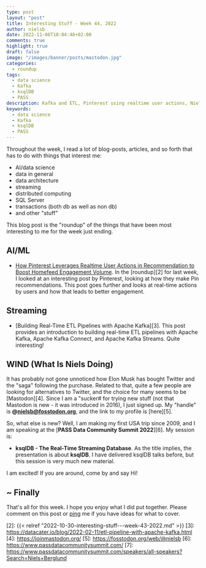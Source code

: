```yaml
---
type: post
layout: "post"
title: Interesting Stuff - Week 44, 2022
author: nielsb
date: 2022-11-06T10:04:48+02:00
comments: true
highlight: true
draft: false
image: "/images/banner/posts/mastodon.jpg"
categories:
  - roundup
tags:
  - data science
  - Kafka
  - ksqlDB
  - PASS
description: Kafka and ETL, Pinterest using realtime user actions, Niels going to PASS, and other interesting topics!
keywords:
  - data science
  - Kafka
  - ksqlDB
  - PASS   
---
```


Throughout the week, I read a lot of blog-posts, articles, and so forth that has to do with things that interest me:

* AI/data science
* data in general
* data architecture
* streaming
* distributed computing
* SQL Server
* transactions (both db as well as non db)
* and other "stuff"

This blog post is the "roundup" of the things that have been most interesting to me for the week just ending.

<!--more-->

## AI/ML

* [How Pinterest Leverages Realtime User Actions in Recommendation to Boost Homefeed Engagement Volume][1]. In the [roundup][2] for last week, I looked at an interesting post by Pinterest, looking at how they make Pin recommendations. This post goes further and looks at real-time actions by users and how that leads to better engagement.

## Streaming

* [Building Real-Time ETL Pipelines with Apache Kafka][3]. This post provides an introduction to building real-time ETL pipelines with Apache Kafka, Apache Kafka Connect, and Apache Kafka Streams. Quite interesting!

## WIND (What Is Niels Doing)

It has probably not gone unnoticed how Elon Musk has bought Twitter and the "saga" following the purchase. Related to that, quite a few people are looking for alternatives to Twitter, and the choice for many seems to be [Mastodon][4]. Since I am a "sucker# for trying new stuff (not that Mastodon is new - it was introduced in 2016), I just signed up. My "handle" is **@nielsb@fosstodon.org**, and the link to my profile is [here][5].

So, what else is new? Well, I am making my first USA trip since 2009, and I am speaking at the [**PASS Data Community Summit 2022**][6]. My session is:

* **ksqlDB - The Real-Time Streaming Database**. As the title implies, the presentation is about **ksqlDB**. I have delivered ksqlDB talks before, but this session is very much new material.

I am excited! If you are around, come by and say Hi!

## ~ Finally

That's all for this week. I hope you enjoy what I did put together. Please comment on this post or [ping][ma] me if you have ideas for what to cover.

[ma]: mailto:niels.it.berglund@gmail.com
[mp]: https://blog.acolyer.org
[iq]: https://www.infoq.com/
[ew]: http://sqlonice.com/
[re]: http://blog.revolutionanalytics.com
[sqsk]: https://www.sqlskills.com
[mdaveyblog]: https://mdavey.wordpress.com/
[charlblog]: https://charlla.com/

[jovpop]: https://twitter.com/JovanPop_MSFT
[bobw]: https://twitter.com/bobwardms
[revod]: https://twitter.com/revodavid
[lonny]: https://twitter.com/sqL_handLe
[ewtw]: https://twitter.com/sqlOnIce
[buckw]: https://twitter.com/BuckWoodyMSFT
[mattw]: https://twitter.com/matthewwarren
[murba]: https://twitter.com/muratdemirbas
[daveda]: https://twitter.com/davidthecoder
[adcol]: https://twitter.com/adriancolyer
[jesrod]: https://twitter.com/jrdothoughts
[tomaz]: https://twitter.com/tomaz_tsql
[dataart]: https://twitter.com/dataartisans
[luis]: https://twitter.com/luis_de_sousa
[benstop]: https://twitter.com/benstopford
[conflu]: https://twitter.com/confluentinc
[tylert]: https://twitter.com/tyler_treat
[andrewng]: https://twitter.com/AndrewYNg
[lawr]: https://twitter.com/bytezn
[jue]: https://twitter.com/b0rk
[yan]: https://twitter.com/theburningmonk
[danny]: https://twitter.com/g9yuayon
[rmoff]: https://twitter.com/rmoff
[ryansw]: https://twitter.com/ryanswanstrom
[pabloc]: https://twitter.com/pabloc_ds
[mklep]: https://twitter.com/martinkl
[mdavey]: https://twitter.com/matt_davey
[jboner]: https://twitter.com/jboner
[joeduff]: https://twitter.com/funcOfJoe
[charl]: https://twitter.com/charllamprecht
[dbricks]: https://twitter.com/databricks
[adsit]: https://twitter.com/SitnikAdam
[vicky]: https://twitter.com/vickyharp
[dscentral]: https://twitter.com/DataScienceCtrl
[natemc]: https://twitter.com/natemcmaster
[ads]: https://twitter.com/azuredatastudio
[travw]: https://twitter.com/radtravis
[emilk]: https://twitter.com/IsTheArchitect
[netflx]: https://netflixtechblog.com/

[1]: https://medium.com/pinterest-engineering/how-pinterest-leverages-realtime-user-actions-in-recommendation-to-boost-homefeed-engagement-volume-165ae2e8cde8
[2]: {{< relref "2022-10-30-interesting-stuff---week-43-2022.md" >}}
[3]: https://datacater.io/blog/2022-02-11/etl-pipeline-with-apache-kafka.html
[4]: https://joinmastodon.org/
[5]: https://fosstodon.org/web/@nielsb
[6]: https://www.passdatacommunitysummit.com/
[7]: https://www.passdatacommunitysummit.com/speakers/all-speakers?Search=Niels+Berglund